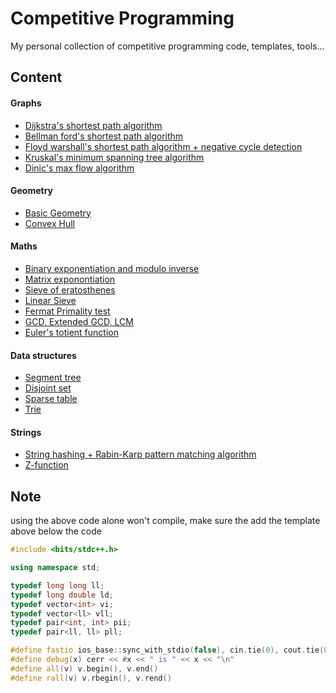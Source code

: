 # Competitive Programming

My personal collection of competitive programming code, templates, tools...

## Content 


#### Graphs
- [Dijkstra's shortest path algorithm](Graphs/dijkstra.cpp)
- [Bellman ford's shortest path algorithm](Graphs/bellman_ford.cpp)
- [Floyd warshall's shortest path algorithm + negative cycle detection](Graphs/floyd_warshall.cpp)
- [Kruskal's minimum spanning tree algorithm](Graphs/kruskal.cpp)
- [Dinic's max flow algorithm](Graphs/dinic.cpp)

#### Geometry
- [Basic Geometry](Geometry/basic.cpp)
- [Convex Hull](Geometry/convex_hull.cpp)

#### Maths
- [Binary exponentiation and modulo inverse](Math/binary_exp.cpp)
- [Matrix exponontiation](Math/matrix.cpp)
- [Sieve of eratosthenes](Math/sieve.cpp)
- [Linear Sieve](Math/linear_sieve.cpp)
- [Fermat Primality test](Math/primality_test.cpp)
- [GCD, Extended GCD, LCM](Math/gcd.cpp)
- [Euler's totient function](Math/totient.cpp)

#### Data structures
- [Segment tree](DS/segtree.cpp)
- [Disjoint set](DS/dsu.cpp)
- [Sparse table](DS/sparse_table.cpp)
- [Trie](DS/trie.cpp)

#### Strings 
- [String hashing + Rabin-Karp pattern matching algorithm](Strings/hashing.cpp)
- [Z-function](Strings/z_function.cpp)


## Note

using the above code alone won't compile, make sure the add the template above below the code

```cpp
#include <bits/stdc++.h>

using namespace std;

typedef long long ll;
typedef long double ld;
typedef vector<int> vi;
typedef vector<ll> vll;
typedef pair<int, int> pii;
typedef pair<ll, ll> pll;

#define fastio ios_base::sync_with_stdio(false), cin.tie(0), cout.tie(0)
#define debug(x) cerr << #x << " is " << x << "\n"
#define all(v) v.begin(), v.end()
#define rall(v) v.rbegin(), v.rend()
```